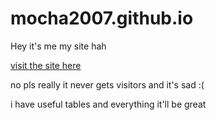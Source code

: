 # mocha2007.github.io

Hey it's me my site hah

[visit the site here](https://mocha2007.github.io)

no pls really it never gets visitors and it's sad :(

i have useful tables and everything it'll be great
